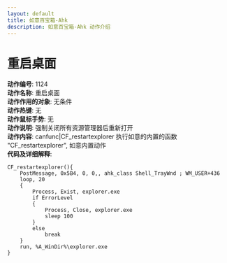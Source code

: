 ```yaml
---
layout: default
title: 如意百宝箱-Ahk
description: 如意百宝箱-Ahk 动作介绍
---
```

<link rel="stylesheet" href="../actions/css/atom-one-light.min.css">
<script src="../actions/js/highlight.min.js"></script>
<script>hljs.highlightAll();</script>

# [](#header-2) 重启桌面
**动作编号**: 1124  
**动作名称**: 重启桌面  
**动作作用的对象**: 无条件  
**动作热键**: 无  
**动作鼠标手势**: 无  
**动作说明**: 强制关闭所有资源管理器后重新打开  
**动作内容**: canfunc|CF_restartexplorer 
执行如意的内置的函数 "CF_restartexplorer", 如意内置动作  
**代码及详细解释**:  
```Autohotkey
CF_restartexplorer(){
	PostMessage, 0x5B4, 0, 0,, ahk_class Shell_TrayWnd ; WM_USER+436
	loop, 20
	{
		Process, Exist, explorer.exe
		if ErrorLevel
		{
			Process, Close, explorer.exe
			sleep 100
		}
		else
			break
	}
	run, %A_WinDir%\explorer.exe
}
```